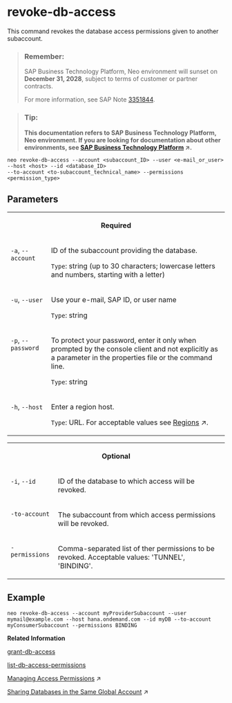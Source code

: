 <!-- loioa0265c4b575843e9904056c8a1cda28d -->

# revoke-db-access

This command revokes the database access permissions given to another subaccount.



> ### Remember:  
> SAP Business Technology Platform, Neo environment will sunset on **December 31, 2028**, subject to terms of customer or partner contracts.
> 
> For more information, see SAP Note [3351844](https://me.sap.com/notes/3351844).

> ### Tip:  
> **This documentation refers to SAP Business Technology Platform, Neo environment. If you are looking for documentation about other environments, see [SAP Business Technology Platform](https://help.sap.com/viewer/65de2977205c403bbc107264b8eccf4b/Cloud/en-US/6a2c1ab5a31b4ed9a2ce17a5329e1dd8.html "SAP Business Technology Platform (SAP BTP) is an integrated offering comprised of four technology portfolios: database and data management, application development and integration, analytics, and intelligent technologies. The platform offers users the ability to turn data into business value, compose end-to-end business processes, and build and extend SAP applications quickly.") :arrow_upper_right:.**



```
neo revoke-db-access --account <subaccount_ID> --user <e-mail_or_user> --host <host> --id <database_ID> 
--to-account <to-subaccount_technical_name> --permissions <permission_type>
```



## Parameters


<table>
<tr>
<th valign="top" colspan="2">

Required



</th>
</tr>
<tr>
<td valign="top">

`-a`, `--account`



</td>
<td valign="top">

ID of the subaccount providing the database.

`Type`: string \(up to 30 characters; lowercase letters and numbers, starting with a letter\)



</td>
</tr>
<tr>
<td valign="top">

`-u`, `--user`



</td>
<td valign="top">

Use your e-mail, SAP ID, or user name

`Type`: string



</td>
</tr>
<tr>
<td valign="top">

`-p`, `--password`



</td>
<td valign="top">

To protect your password, enter it only when prompted by the console client and not explicitly as a parameter in the properties file or the command line.

`Type`: string



</td>
</tr>
<tr>
<td valign="top">

`-h`, `--host`



</td>
<td valign="top">

Enter a region host.

`Type`: URL. For acceptable values see [Regions](https://help.sap.com/viewer/65de2977205c403bbc107264b8eccf4b/Cloud/en-US/350356d1dc314d3199dca15bd2ab9b0e.html "You can deploy applications in different regions. Each region represents a geographical location (for example, Europe, US East) where applications, data, or services are hosted.") :arrow_upper_right:.



</td>
</tr>
</table>


<table>
<tr>
<th valign="top" colspan="2">

Optional



</th>
</tr>
<tr>
<td valign="top">

`-i`, `--id`



</td>
<td valign="top">

ID of the database to which access will be revoked.



</td>
</tr>
<tr>
<td valign="top">

`-to-account`



</td>
<td valign="top">

The subaccount from which access permissions will be revoked.



</td>
</tr>
<tr>
<td valign="top">

`-permissions`



</td>
<td valign="top">

Comma-separated list of ther permissions to be revoked. Acceptable values: 'TUNNEL', 'BINDING'.



</td>
</tr>
</table>



## Example

```
neo revoke-db-access --account myProviderSubaccount --user mymail@example.com --host hana.ondemand.com --id myDB --to-account myConsumerSubaccount --permissions BINDING
```

**Related Information**  


[grant-db-access](grant-db-access-e7d72bf.md "This command gives another subaccount permission to access a database. The subaccount providing the permission and the subaccount receiving the permission must be part of the same global account.")

[list-db-access-permissions](list-db-access-permissions-28a6218.md "This command lists the permissions that other subaccounts have for accessing databases in the specified subaccount.")

[Managing Access Permissions](https://help.sap.com/viewer/3fa880aa54b74110ae99ad01503fcd60/Cloud/en-US/9b7bb0f35d0c4b33868606448a48c13c.html "As a subaccount member with the administrator role, you can add, change, and revoke access permissions for subaccounts in your global account by using the cockpit or the console client in the Neo environment.") :arrow_upper_right:

[Sharing Databases in the Same Global Account](https://help.sap.com/viewer/3fa880aa54b74110ae99ad01503fcd60/Cloud/en-US/1cc5e1efb7f640329f419b53f21c0906.html "You can share SAP ASE databases that have been provisioned in a subaccount with other subaccounts of your global account in the Neo environment.") :arrow_upper_right:

